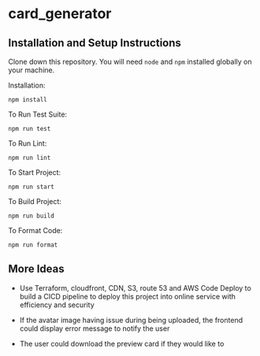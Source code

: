 # card_generator

## Installation and Setup Instructions

Clone down this repository. You will need `node` and `npm` installed globally on your machine.

Installation:

`npm install`

To Run Test Suite:

`npm run test`

To Run Lint:

`npm run lint`

To Start Project:

`npm run start`

To Build Project:

`npm run build`

To Format Code:

`npm run format`


## More Ideas

- Use Terraform, cloudfront, CDN, S3, route 53 and AWS Code Deploy to build a CICD pipeline to deploy this project into online service with efficiency and security 

- If the avatar image having issue during being uploaded, the frontend could display error message to notify the user

- The user could download the preview card if they would like to
